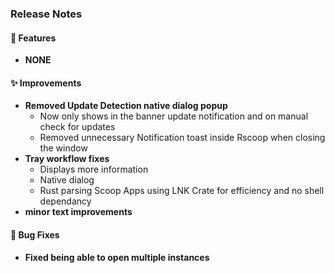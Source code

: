### Release Notes

#### 🚀 Features

* **NONE**

#### ✨ Improvements

* **Removed Update Detection native dialog popup**
    - Now only shows in the banner update notification and on manual check for updates
    - Removed unnecessary Notification toast inside Rscoop when closing the window
*  **Tray workflow fixes**
    - Displays more information
    - Native dialog
    - Rust parsing Scoop Apps using LNK Crate for efficiency and no shell dependancy
*  **minor text improvements**
#### 🐛 Bug Fixes

* **Fixed being able to open multiple instances**
